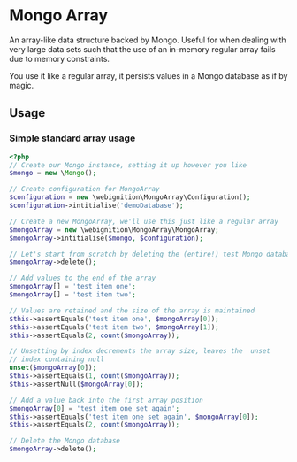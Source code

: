 Mongo Array
===========

An array-like data structure backed by Mongo. Useful for when dealing with very 
large data sets such that the use of an in-memory regular array fails due to 
memory constraints.

You use it like a regular array, it persists values in a Mongo database as if 
by magic.


Usage
-----

### Simple standard array usage

```php
<?php
// Create our Mongo instance, setting it up however you like
$mongo = new \Mongo();

// Create configuration for MongoArray
$configuration = new \webignition\MongoArray\Configuration();
$configuration->intitialise('demoDatabase');

// Create a new MongoArray, we'll use this just like a regular array
$mongoArray = new \webignition\MongoArray\MongoArray;
$mongoArray->intitialise($mongo, $configuration);

// Let's start from scratch by deleting the (entire!) test Mongo database
$mongoArray->delete(); 

// Add values to the end of the array
$mongoArray[] = 'test item one';
$mongoArray[] = 'test item two'; 

// Values are retained and the size of the array is maintained
$this->assertEquals('test item one', $mongoArray[0]);
$this->assertEquals('test item two', $mongoArray[1]);
$this->assertEquals(2, count($mongoArray));

// Unsetting by index decrements the array size, leaves the  unset
// index containing null
unset($mongoArray[0]);
$this->assertEquals(1, count($mongoArray));
$this->assertNull($mongoArray[0]);

// Add a value back into the first array position
$mongoArray[0] = 'test item one set again';
$this->assertEquals('test item one set again', $mongoArray[0]);
$this->assertEquals(2, count($mongoArray));

// Delete the Mongo database
$mongoArray->delete();  
```